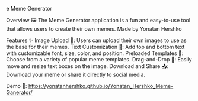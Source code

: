 e Meme Generator


Overview 🖼️
The Meme Generator application is a fun and easy-to-use tool that allows users to create their own memes. 
Made by Yonatan Hershko

Features ✨
Image Upload 📸: Users can upload their own images to use as the base for their memes.
Text Customization 📝: Add top and bottom text with customizable font, size, color, and position.
Preloaded Templates 🎨: Choose from a variety of popular meme templates.
Drag-and-Drop 🎯: Easily move and resize text boxes on the image.
Download and Share 📤: Download your meme or share it directly to social media.

Demo 🚀:
https://yonatanhershko.github.io/Yonatan_Hershko_Meme-Ganerator/
